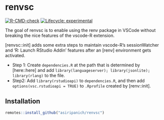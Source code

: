 
<!-- README.md is generated from README.Rmd. Please edit that file -->

# renvsc

<!-- badges: start -->

[![R-CMD-check](https://github.com/asiripanich/renvsc/workflows/R-CMD-check/badge.svg)](https://github.com/asiripanich/renvsc/actions)
[![Lifecycle:
experimental](https://img.shields.io/badge/lifecycle-experimental-orange.svg)](https://lifecycle.r-lib.org/articles/stages.html#experimental)
<!-- badges: end -->

The goal of renvsc is to enable using the renv package in VSCode without
breaking the nice features of the vscode-R extension.

\[renvsc::init\] adds some extra steps to maintain vscode-R’s
sessionWatcher and ‘R: Launch RStudio Addin’ features after an \[renv\]
environment gets activated.

-   Step 1: Create `dependencies.R` at the path that is determined by
    \[here::here\] and add
    `library(languageserver); library(jsonlite); library(rlang)` to the
    file.
-   Step2: Add `library(rstudioapi)` to `dependencies.R`, and then add
    `options(vsc.rstudioapi = TRUE)` to `.Rprofile` created by
    \[renv::init\].

## Installation

``` r
remotes::install_github("asiripanich/renvsc")
```
